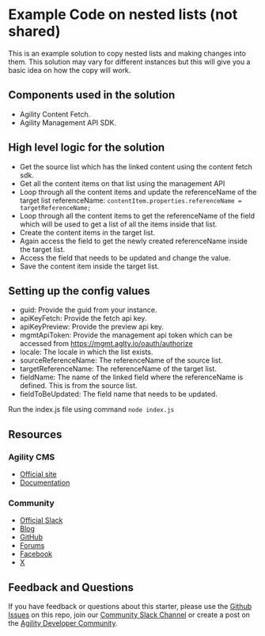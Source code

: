 # Example Code on nested lists (not shared)
This is an example solution to copy nested lists and making changes into them. This solution may vary for different instances but this will give you a basic idea on how the copy will work.

## Components used in the solution

- Agility Content Fetch.
- Agility Management API SDK.

## High level logic for the solution
- Get the source list which has the linked content using the content fetch sdk.
- Get all the content items on that list using the management API
- Loop through all the content items and update the referenceName of the target list referenceName: ```contentItem.properties.referenceName = targetReferenceName;```
- Loop through all the content items to get the referenceName of the field which will be used to get a list of all the items inside that list.
- Create the content items in the target list.
- Again access the field to get the newly created referenceName inside the target list.
- Access the field that needs to be updated and change the value.
- Save the content item inside the target list.

## Setting up the config values
- guid: Provide the guid from your instance.
- apiKeyFetch: Provide the fetch api key.
- apiKeyPreview: Provide the preview api key.
- mgmtApiToken: Provide the management api token which can be accessed from https://mgmt.aglty.io/oauth/authorize
- locale: The locale in which the list exists.
- sourceReferenceName: The referenceName of the source list.
- targetReferenceName: The referenceName of the target list.
- fieldName: The name of the linked field where the referenceName is defined. This is from the source list.
- fieldToBeUpdated: The field name that needs to be updated.

Run the index.js file using command ```node index.js```



## Resources

### Agility CMS

- [Official site](https://agilitycms.com)
- [Documentation](https://help.agilitycms.com/hc/en-us)


### Community

- [Official Slack](https://join.slack.com/t/agilitycommunity/shared_invite/enQtNzI2NDc3MzU4Njc2LWI2OTNjZTI3ZGY1NWRiNTYzNmEyNmI0MGZlZTRkYzI3NmRjNzkxYmI5YTZjNTg2ZTk4NGUzNjg5NzY3OWViZGI)
- [Blog](https://agilitycms.com/resources/posts)
- [GitHub](https://github.com/agility)
- [Forums](https://help.agilitycms.com/hc/en-us/community/topics)
- [Facebook](https://www.facebook.com/AgilityCMS/)
- [X](https://x.com/AgilityCMS)

## Feedback and Questions

If you have feedback or questions about this starter, please use the [Github Issues](https://github.com/agility/agility-cms-management-cli/issues) on this repo, join our [Community Slack Channel](https://join.slack.com/t/agilitycommunity/shared_invite/enQtNzI2NDc3MzU4Njc2LWI2OTNjZTI3ZGY1NWRiNTYzNmEyNmI0MGZlZTRkYzI3NmRjNzkxYmI5YTZjNTg2ZTk4NGUzNjg5NzY3OWViZGI) or create a post on the [Agility Developer Community](https://help.agilitycms.com/hc/en-us/community/topics).
